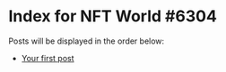 # Index for NFT World #6304
Posts will be displayed in the order below:

- [Your first post](./001-first.md)

